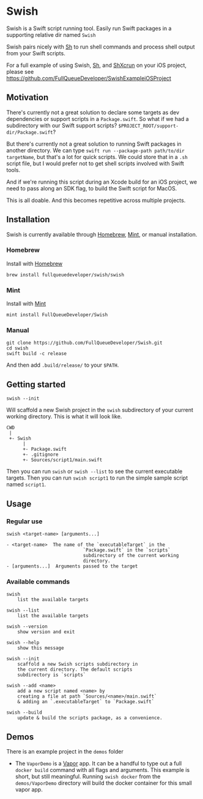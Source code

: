 # Swish

Swish is a Swift script running tool. Easily run Swift packages in a supporting relative dir named `Swish`

Swish pairs nicely with [Sh](https://github.com/FullQueueDeveloper/Sh) to run shell commands and process shell output from your Swift scripts.

For a full example of using Swish, [Sh](https://github.com/FullQueueDeveloper/Sh), and [ShXcrun](https://github.com/FullQueueDeveloper/ShXcrun) on your iOS project, please see https://github.com/FullQueueDeveloper/SwishExampleiOSProject

## Motivation

There's currently not a great solution to declare some targets as dev dependencies or support scripts in a `Package.swift`. So what if we had a subdirectory with our Swift support scripts? `$PROJECT_ROOT/support-dir/Package.swift`?

But there's currently not a great solution to running Swift packages in another directory. We can type `swift run --package-path path/to/dir targetName`, but that's a lot for quick scripts. We could store that in a `.sh` script file, but I would prefer not to get shell scripts involved with Swift tools.

And if we're running this script during an Xcode build for an iOS project, we need to pass along an SDK flag, to build the Swift script for MacOS.

This is all doable. And this becomes repetitive across multiple projects.

## Installation

Swish is currently available through [Homebrew](https://brew.sh), [Mint](https://github.com/yonaskolb/Mint), or manual installation.

### Homebrew

Install with [Homebrew](https://brew.sh)

    brew install fullqueuedeveloper/swish/swish

### Mint

Install with [Mint](https://github.com/yonaskolb/Mint)

    mint install FullQueueDeveloper/Swish

### Manual

    git clone https://github.com/FullQueueDeveloper/Swish.git
    cd swish
    swift build -c release

And then add `.build/release/` to your `$PATH`.

## Getting started

    swish --init

Will scaffold a new Swish project in the `swish` subdirectory of your current working directory. This is what it will look like.

    CWD
     |
     +- Swish
          |
          +- Package.swift
          +- .gitignore
          +- Sources/script1/main.swift

Then you can run `swish` or `swish --list` to see the current executable targets. Then you can run `swish script1` to run the simple sample script named `script1`.

## Usage

### Regular use

    swish <target-name> [arguments...]

    - <target-name>  The name of the `executableTarget` in the
                                `Package.swift` in the `scripts`
                                subdirectory of the current working
                                directory.
    - [arguments...]  Arguments passed to the target

### Available commands

    swish
        list the available targets

    swish --list
        list the available targets

    swish --version
        show version and exit

    swish --help
        show this message

    swish --init
        scaffold a new Swish scripts subdirectory in
        the current directory. The default scripts
        subdirectory is `scripts`

    swish --add <name>
        add a new script named <name> by
        creating a file at path `Sources/<name>/main.swift`
        & adding an `.executableTarget` to `Package.swift`

    swish --build
        update & build the scripts package, as a convenience.

## Demos

There is an example project in the `demos` folder

- The `VaporDemo` is a [Vapor](https://vapor.codes) app. It can be a handful to type out a full `docker build` command with all flags and arguments. This example is short, but still meaningful. Running `swish docker` from the `demos/VaporDemo` directory will build the docker container for this small vapor app.
